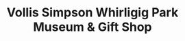 ---
title: "Vollis Simpson Whirligig Park Museum & Gift Shop"
url: /wilson/vollis-simpson-whirligig-park-museum-und-gift-shop/
shop: Andenken
---
